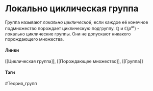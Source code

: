 # Локально циклическая группа
Группа называют *локально циклической*, если каждое её конечное подмножество порождает циклическую подгруппу. $\mathbb{Q}$ и $\mathbb{C}(p^\infty)$ - локально циклические группы. Они не допускают никакого порождающего множества.

#### Линки
[[Циклическая группа]],
[[Порождающее множество]],
[[Группа]]
#### Тэги 
 #Теория_групп 